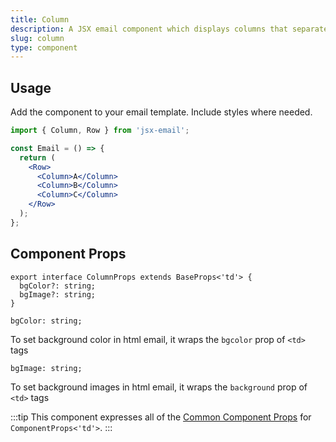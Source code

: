 ```yaml
---
title: Column
description: A JSX email component which displays columns that separate content bounaries vertically
slug: column
type: component
---
```


<!--@include: @/include/header.md-->

<!--@include: @/include/install.md-->

## Usage

Add the component to your email template. Include styles where needed.

```jsx
import { Column, Row } from 'jsx-email';

const Email = () => {
  return (
    <Row>
      <Column>A</Column>
      <Column>B</Column>
      <Column>C</Column>
    </Row>
  );
};
```

## Component Props

```tsx
export interface ColumnProps extends BaseProps<'td'> {
  bgColor?: string;
  bgImage?: string;
}
```

```tsx
bgColor: string;
```

To set background color in html email, it wraps the `bgcolor` prop of `<td>` tags

```tsx
bgImage: string;
```

To set background images in html email, it wraps the `background` prop of `<td>` tags

:::tip
This component expresses all of the [Common Component Props](https://react.dev/reference/react-dom/components/common) for `ComponentProps<'td'>`.
:::
